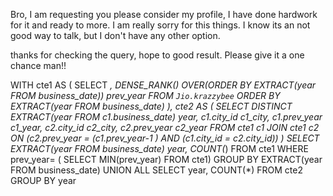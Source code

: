 
Bro, I am requesting you please consider my profile, I have done hardwork for it and ready to more. I am really sorry for this things.
I know its an not good way to talk, but I don't have any other option.

thanks for checking the query, hope to good result.
Please give it a one chance man!!

WITH
  cte1 AS (
  SELECT
    *,
    DENSE_RANK() OVER(ORDER BY EXTRACT(year FROM business_date)) prev_year
  FROM
    `Jio.krazzybee`
  ORDER BY
    EXTRACT(year
    FROM
      business_date) ),
  cte2 AS (
  SELECT
    DISTINCT EXTRACT(year
    FROM
      c1.business_date) year,
    c1.city_id c1_city,
    c1.prev_year c1_year,
    c2.city_id c2_city,
    c2.prev_year c2_year
  FROM
    cte1 c1
  JOIN
    cte1 c2
  ON
    (c2.prev_year = (c1.prev_year-1 )
      AND (c1.city_id = c2.city_id)) )
SELECT
  EXTRACT(year
  FROM
    business_date) year,
  COUNT(*)
FROM
  cte1
WHERE
  prev_year= (
  SELECT
    MIN(prev_year)
  FROM
    cte1)
GROUP BY
  EXTRACT(year
  FROM
    business_date)
UNION ALL
SELECT
  year,
  COUNT(*)
FROM
  cte2
GROUP BY
  year

